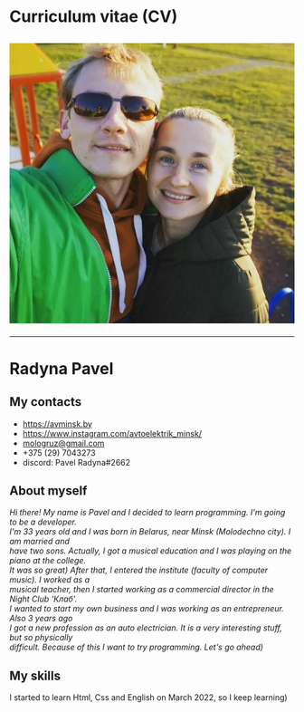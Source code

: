 # Curriculum vitae (CV)

## ![Alt-my photo](1.jpg "Hi there")

---

# Radyna Pavel

## My contacts

- https://avminsk.by
- https://www.instagram.com/avtoelektrik_minsk/
- mologruz@gmail.com
- +375 (29) 7043273
- discord: Pavel Radyna#2662

## About myself

_Hi there! My name is Pavel and I decided to learn programming. I'm going to be a developer._  
_I'm 33 years old and I was born in Belarus, near Minsk (Molodechno city)._
_I am married and_  
_have two sons. Actually, I got a musical education and I was playing on the piano at the college._  
_It was so great) After that, I entered the institute (faculty of computer music). I worked as a_  
_musical teacher, then I started working as a commercial director in the Night Club 'Клаб'._  
_I wanted to start my own business and I was working as an entrepreneur. Also 3 years ago_  
_I got a new profession as an auto electrician. It is a very interesting stuff, but so physically_  
_difficult. Because of this I want to try programming. Let's go ahead)_

## My skills

I started to learn Html, Css and English on March 2022, so I keep learning)
